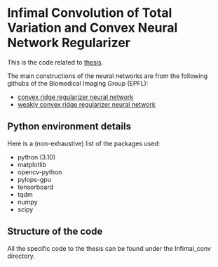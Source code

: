 # Infimal Convolution of Total Variation and Convex Neural Network Regularizer
This is the code related to [thesis](https://github.com/Waegaf/PDM/blob/master/Paper.pdf).

The main constructions of the neural networks are from the following githubs of the Biomedical Imaging Group (EPFL):
- [convex ridge regularizer neural network](https://github.com/axgoujon/convex_ridge_regularizers)
- [weakly convex ridge regularizer neural network](https://github.com/axgoujon/weakly_convex_ridge_regularizer)


## Python environment details
Here is a (non-exhaustive) list of the packages used:
- python (3.10)
- matplotlib
- opencv-python
- pylops-gpu
- tensorboard
- tqdm
- numpy
- scipy

## Structure of the code
All the specific code to the thesis can be found under the Infimal_conv directory.
